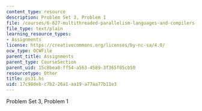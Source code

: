 ```yaml
---
content_type: resource
description: Problem Set 3, Problem 1
file: /courses/6-827-multithreaded-parallelism-languages-and-compilers-fall-2002/17c98debc7b226a1aa19a77aa77b11e3_ps31.hs
file_type: text/plain
learning_resource_types:
- Assignments
license: https://creativecommons.org/licenses/by-nc-sa/4.0/
ocw_type: OCWFile
parent_title: Assignments
parent_type: CourseSection
parent_uid: 15c8bea8-ff54-a563-4589-3f365f05cb50
resourcetype: Other
title: ps31.hs
uid: 17c98deb-c7b2-26a1-aa19-a77aa77b11e3
---
```

Problem Set 3, Problem 1